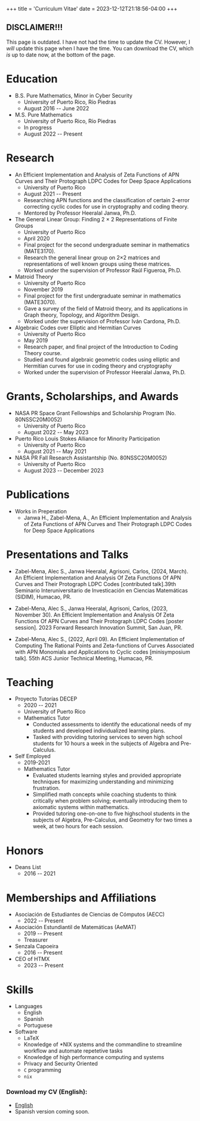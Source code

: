 +++
title = 'Curriculum Vitae'
date = 2023-12-12T21:18:56-04:00
+++

## DISCLAIMER!!!
This page is outdated. I have not had the time to update the CV.
However, I _will_ update this page when I have the time. You can
download the CV, which _is_ up to date now, at the bottom of the page.

# Education
- B.S. Pure Mathematics, Minor in Cyber Security
    - University of Puerto Rico, Río Piedras
    - August 2016 -- June 2022
- M.S. Pure Mathematics
    - University of Puerto Rico, Río Piedras
    - In progress
    - August 2022 -- Present

# Research
- An Efficient Implementation and Analysis of Zeta Functions of APN Curves and
    Their Protograph LDPC Codes for Deep Space Applications
    - University of Puerto Rico
    - August 2021 -- Present
    - Researching APN functions and the classification of certain 2-error
      correcting cyclic codes for use in cryptography and coding theory.
    - Mentored by Professor Heeralal Janwa, Ph.D.
- The General Linear Group: Finding 2 × 2 Representations of Finite Groups
    - University of Puerto Rico
    - April 2020
    - Final project for the second undergraduate seminar in mathematics (MATE3170).
    -  Research the general linear group on 2×2 matrices and representations of
       well known groups using these matrices.
    - Worked under the supervision of Professor Raúl Figueroa, Ph.D.
- Matroid Theory
    - University of Puerto Rico
    - November 2019
    - Final project for the first undergraduate seminar in mathematics (MATE3070).
    - Gave a survey of the field of Matroid theory, and its applications in Graph
      theory, Topology, and Algorithm Design.
    - Worked under the supervision of Professor Iván Cardona, Ph.D.
- Algebraic Codes over Elliptic and Hermitian Curves
    - University of Puerto Rico
    - May 2019
    -  Research paper, and final project of the Introduction to Coding Theory course.
    - Studied and found algebraic geometric codes using elliptic and Hermitian
      curves for use in coding theory and cryptography
    - Worked under the supervision of Professor Heeralal Janwa, Ph.D.

# Grants, Scholarships, and Awards
- NASA PR Space Grant Fellowships and Scholarship Program (No. 80NSSC20M0052)
    - University of Puerto Rico
    - August 2022 -- May 2023
- Puerto Rico Louis Stokes Alliance for Minority Participation
    - University of Puerto Rico
    - August 2021 -- May 2021
- NASA PR Fall Research Assistantship (No. 80NSSC20M0052)
    - University of Puerto Rico
    - August 2023 -- December 2023

# Publications
- Works in Preperation
    - Janwa H., Zabel-Mena, A., An Efficient Implementation and Analysis of Zeta
    Functions of APN Curves and Their Protograph LDPC Codes for Deep Space
    Applications

# Presentations and Talks

- Zabel-Mena, Alec S., Janwa Heeralal, Agrisoni, Carlos, (2024, March). An
Efficient Implementation and Analysis Of Zeta Functions Of APN Curves and Their
Protograph LDPC Codes [contributed talk].39th Seminario Interuniversitario de
Investicación en Ciencias Matemáticas (SIDIM), Humacao, PR.

- Zabel-Mena, Alec S., Janwa Heeralal, Agrisoni, Carlos, (2023, November 30). An
Efficient Implementation and Analysis Of Zeta Functions Of APN Curves and Their
Protograph LDPC Codes [poster session]. 2023 Forward Research Innovation Summit,
San Juan, PR.

- Zabel-Mena, Alec S., (2022, April 09). An Efficient Implementation of Computing
The Rational Points and Zeta-functions of Curves Associated with APN Monomials
and Applications to Cyclic codes [minisymposium talk]. 55th ACS Junior Technical
Meeting, Humacao, PR.

# Teaching
- Proyecto Tutorías DECEP
    - 2020 -- 2021
    - University of Puerto Rico
    - Mathematics Tutor
        - Conducted assessments to identify the educational needs of my students
          and developed individualized learning plans.
        - Tasked with providing tutoring services to seven high school students
          for 10 hours a week in the subjects of Algebra and Pre-Calculus.
- Self Employed
    - 2019-2021
    - Mathematics Tutor
        - Evaluated students learning styles and provided appropriate techniques
          for maximizing understanding and minimizing frustration.
        - Simplified math concepts while coaching students to think critically
          when problem solving; eventually introducing them to axiomatic systems
          within mathematics.
        - Provided tutoring one-on-one to five highschool students in the
          subjects of Algebra, Pre-Calculus, and Geometry for two times a week, at
          two hours for each session.

# Honors
- Deans List
    - 2016 -- 2021

# Memberships and Affiliations
- Asociación de Estudiantes de Ciencias de Cómputos (AECC)
    - 2022 -- Present
- Asociación Estundiantil de Matemáticas (AeMAT)
    - 2019 -- Present
    - Treasurer
- Senzala Capoeira
    - 2016 -- Present
- CEO of HTMX
    - 2023 -- Present

# Skills
- Languages
    - English
    - Spanish
    - Portuguese
- Software
    - LaTeX
    - Knowledge of \*NIX systems and the commandline to streamline workflow and
      automate repetetive tasks
    - Knowledge of high performance computing and systems
    - Privacy and Security Oriented
    - `C` programming
    - `nix`

### Download my CV (English):
- [English](https://github.com/azabelmena/curriculum_vitae/raw/english/azabelmena.pdf)
- Spanish version coming soon.
<!--- [Spanish](https://github.com/azabelmena/curriculum_vitae/raw/spanish/alec_zabel_mena.pdf){:target="_blank"}-->
